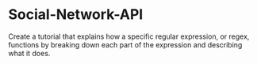 # Social-Network-API
Create a tutorial that explains how a specific regular expression, or regex, functions by breaking down each part of the expression and describing what it does.
